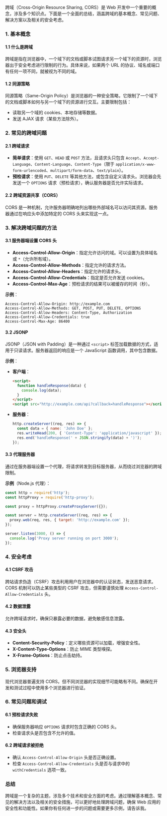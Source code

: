 跨域（Cross-Origin Resource Sharing, CORS）是 Web 开发中一个重要的概念，涉及多个知识点。下面是一个全面的总结，涵盖跨域的基本概念、常见问题、解决方案以及相关的安全考虑。

### 1. 基本概念

#### 1.1 什么是跨域

跨域是指在浏览器中，一个域下的文档或脚本试图请求另一个域下的资源时，浏览器出于安全考虑进行限制的行为。具体来说，如果两个 URL 的协议、域名或端口有任何一项不同，就被视为不同的域。

#### 1.2 同源策略

同源策略（Same-Origin Policy）是浏览器的一种安全策略，它限制了一个域下的文档或脚本如何与另一个域下的资源进行交互。主要限制包括：

- 读取另一个域的 cookies、本地存储等数据。
- 发送 AJAX 请求（某些方法除外）。

### 2. 常见的跨域问题

#### 2.1 跨域请求

- **简单请求**：使用 `GET`、`HEAD` 或 `POST` 方法，且请求头只包含 `Accept`、`Accept-Language`、`Content-Language`、`Content-Type`（限于 `application/x-www-form-urlencoded`、`multipart/form-data`、`text/plain`）。
- **预检请求**：使用 `PUT`、`DELETE` 等其他方法，或包含自定义请求头。浏览器会先发送一个 `OPTIONS` 请求（预检请求），确认服务器是否允许实际请求。

#### 2.2 跨域资源共享（CORS）

CORS 是一种机制，允许服务器明确地列出哪些外部域名可以访问其资源。服务器通过在响应头中添加特定的 CORS 头来实现这一点。

### 3. 解决跨域问题的方法

#### 3.1 服务器端设置 CORS 头

- **Access-Control-Allow-Origin**：指定允许访问的域。可以设置为具体域名或 `*`（允许所有域）。
- **Access-Control-Allow-Methods**：指定允许的请求方法。
- **Access-Control-Allow-Headers**：指定允许的请求头。
- **Access-Control-Allow-Credentials**：指定是否允许发送 cookies。
- **Access-Control-Max-Age**：预检请求的结果可以被缓存的时间（秒）。

**示例**：

```http
Access-Control-Allow-Origin: http://example.com
Access-Control-Allow-Methods: GET, POST, PUT, DELETE, OPTIONS
Access-Control-Allow-Headers: Content-Type, Authorization
Access-Control-Allow-Credentials: true
Access-Control-Max-Age: 86400
```

#### 3.2 JSONP

JSONP（JSON with Padding）是一种通过 `<script>` 标签加载数据的方式，适用于只读请求。服务器返回的响应是一个 JavaScript 函数调用，其中包含数据。

**示例**：

- **客户端**：

  ```html
  <script>
    function handleResponse(data) {
      console.log(data);
    }
  </script>
  <script src="http://example.com/api?callback=handleResponse"></script>
  ```

- **服务器**：

  ```javascript
  http.createServer((req, res) => {
    const data = { name: 'John Doe' };
    res.writeHead(200, { 'Content-Type': 'application/javascript' });
    res.end('handleResponse(' + JSON.stringify(data) + ')');
  });
  ```

#### 3.3 代理服务器

通过在服务器端设置一个代理，将请求转发到目标服务器，从而绕过浏览器的跨域限制。

**示例**（Node.js 代理）：

```javascript
const http = require('http');
const httpProxy = require('http-proxy');

const proxy = httpProxy.createProxyServer({});

const server = http.createServer((req, res) => {
  proxy.web(req, res, { target: 'http://example.com' });
});

server.listen(3000, () => {
  console.log('Proxy server running on port 3000');
});
```

### 4. 安全考虑

#### 4.1 CSRF 攻击

跨站请求伪造（CSRF）攻击利用用户在浏览器中的认证状态，发送恶意请求。CORS 机制可以防止某些类型的 CSRF 攻击，但需要谨慎处理 `Access-Control-Allow-Credentials` 头。

#### 4.2 数据泄露

允许跨域请求时，确保只暴露必要的数据，避免敏感信息泄露。

#### 4.3 安全头

- **Content-Security-Policy**：定义哪些资源可以加载，增强安全性。
- **X-Content-Type-Options**：防止 MIME 类型嗅探。
- **X-Frame-Options**：防止点击劫持。

### 5. 浏览器支持

现代浏览器普遍支持 CORS，但不同浏览器的实现细节可能略有不同。确保在开发和测试过程中使用多个浏览器进行验证。

### 6. 常见问题和调试

#### 6.1 预检请求失败

- 确保服务器响应 `OPTIONS` 请求时包含正确的 CORS 头。
- 检查请求头是否包含不允许的值。

#### 6.2 跨域请求被拒绝

- 确认 `Access-Control-Allow-Origin` 头是否正确设置。
- 检查 `Access-Control-Allow-Credentials` 头是否与请求中的 `withCredentials` 选项一致。

### 总结

跨域是一个复杂的主题，涉及多个技术和安全方面的考虑。通过理解基本概念、常见的解决方法以及相关的安全措施，可以更好地处理跨域问题，确保 Web 应用的安全性和功能性。如果你有任何进一步的问题或需要更多示例，请告诉我。

